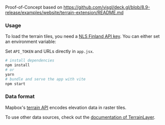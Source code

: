 
Proof-of-Concept based on
https://github.com/visgl/deck.gl/blob/8.9-release/examples/website/terrain-extension/README.md

### Usage

To load the terrain tiles, you need a [NLS Finland API key](https://www.maanmittauslaitos.fi/rajapinnat/api-avaimen-ohje). You can either set an environment variable:	


Set `API_TOKEN` and URLs directly in `app.jsx`.

```bash
# install dependencies
npm install
# or
yarn
# bundle and serve the app with vite
npm start
```

### Data format

Mapbox's [terrain API](https://docs.mapbox.com/help/troubleshooting/access-elevation-data/#mapbox-terrain-rgb) encodes elevation data in raster tiles.

To use other data sources, check out
the [documentation of TerrainLayer](../../../docs/api-reference/geo-layers/terrain-layer.md).

